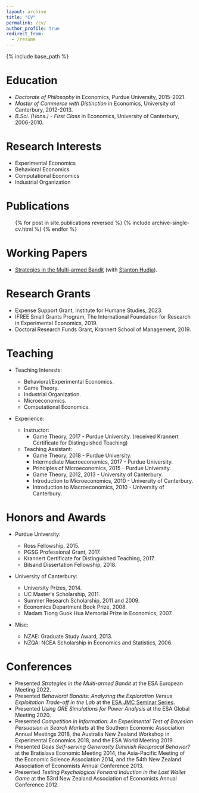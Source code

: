 ```yaml
---
layout: archive
title: "CV"
permalink: /cv/
author_profile: true
redirect_from:
  - /resume
---
```


{% include base_path %}

Education
======
* *Doctorate of Philosophy* in Economics, Purdue University, 2015-2021.
* *Master of Commerce with Distinction* in Economics, University of Canterbury, 2012-2013.
* *B.Sci. (Hons.) - First Class* in Economics, University of Canterbury, 2006-2010.

Research Interests
=======
* Experimental Economics
* Behavioral Economics
* Computational Economics
* Industrial Organization

Publications
======

  <ul>{% for post in site.publications reversed %}
    {% include archive-single-cv.html %}
  {% endfor %}</ul>
  
Working Papers
======
* [Strategies in the Multi-armed Bandit](https://papers.ssrn.com/sol3/papers.cfm?abstract_id=3942930) (with [Stanton Hudja](http://stantonhudja.com)).
  
Research Grants
======
* Expense Support Grant, Institute for Humane Studies, 2023.
* IFREE Small Grants Program, The International Foundation for Research in Experimental Economics, 2019.
* Doctoral Research Funds Grant, Krannert School of Management, 2019.

Teaching 
=======
* Teaching Interests:
	* Behavioral/Experimental Economics.
	* Game Theory.
	* Industrial Organization.
	* Microeconomics.
	* Computational Economics.

* Experience:
	* Instructor:
		* Game Theory, 2017 - Purdue University. (received Krannert Certificate for Distinguished Teaching)
	* Teaching Assistant:
		* Game Theory, 2018 - Purdue University.
		* Intermediate Macroeconomics, 2017 - Purdue University.
		* Principles of Microeconomics, 2015 - Purdue University.
		* Game Theory, 2012, 2013 - University of Canterbury.
		* Introduction to Microeconomics, 2010 - University of Canterbury.
		* Introduction to Macroeconomics, 2010 - University of Canterbury.

Honors and Awards
======
* Purdue University:
	* Ross Fellowship, 2015.
	* PGSG Professional Grant, 2017.
	* Krannert Certificate for Distinguished Teaching, 2017.
	* Bilsand Dissertation Fellowship, 2018.
 
* University of Canterbury:
	* University Prizes, 2014.
	* UC Master's Scholarship, 2011.
	* Summer Research Scholarship, 2011 and 2009.
	* Economics Department Book Prize, 2008.
	* Madam Tiong Guok Hua Memorial Prize in Economics, 2007.
 
* Misc:
	* NZAE: Graduate Study Award, 2013.
	* NZQA: NCEA Scholarship in Economics and Statistics, 2006.

  
Conferences
======
* Presented *Strategies in the Multi-armed Bandit* at the ESA European Meeting 2022.
* Presented *Behavioral Bandits: Analyzing the Exploration Versus Exploitation Trade-off in the Lab* at the [ESA JMC Seminar Series](http://esajobmarketseminar.online/).
* Presented *Using QRE Simulations for Power Analysis* at the ESA Global Meeting 2020.
* Presented *Competition in Information: An Experimental Test of Bayesian Persuasion in Search Markets* at the Southern Economic Association Annual Meetings 2018, the Australia New Zealand Workshop in Experimental Economics 2018, and the ESA World Meeting 2019.
* Presented *Does Self-serving Generosity Diminish Reciprocal Behavior?* at the Bratislava Economic Meeting 2014, the Asia-Pacific Meeting of the Economic Science Association 2014, and the 54th New Zealand Association of Economists Annual Conference 2013.
* Presented *Testing Psychological Forward Induction in the Lost Wallet Game* at the 53rd New Zealand Association of Economists Annual Conference 2012.

